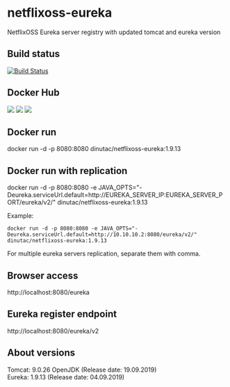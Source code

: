 # netflixoss-eureka
NetflixOSS Eureka server registry with updated tomcat and eureka version

## Build status
[![Build Status](https://travis-ci.org/dinuta/netflixoss-eureka.svg?branch=master)](https://travis-ci.org/dinuta/netflixoss-eureka)

## Docker Hub
[![](https://images.microbadger.com/badges/image/dinutac/netflixoss-eureka.svg)](https://microbadger.com/images/dinutac/netflixoss-eureka "Get your own image badge on microbadger.com") [![](https://images.microbadger.com/badges/version/dinutac/netflixoss-eureka.svg)](https://microbadger.com/images/dinutac/netflixoss-eureka "Get your own version badge on microbadger.com") ![](https://img.shields.io/docker/pulls/dinutac/netflixoss-eureka.svg)

## Docker run
docker run -d -p 8080:8080 dinutac/netflixoss-eureka:1.9.13

## Docker run with replication
docker run -d -p 8080:8080 -e JAVA_OPTS="-Deureka.serviceUrl.default=http://EUREKA_SERVER_IP:EUREKA_SERVER_PORT/eureka/v2/" dinutac/netflixoss-eureka:1.9.13

Example:
```
docker run -d -p 8080:8080 -e JAVA_OPTS="-Deureka.serviceUrl.default=http://10.10.10.2:8080/eureka/v2/" dinutac/netflixoss-eureka:1.9.13
```

For multiple eureka servers replication, separate them with comma.

## Browser access
http://localhost:8080/eureka  

## Eureka register endpoint
http://localhost:8080/eureka/v2  

## About versions
Tomcat: 9.0.26  OpenJDK  (Release date: 19.09.2019)  
Eureka: 1.9.13  (Release date: 04.09.2019)  

